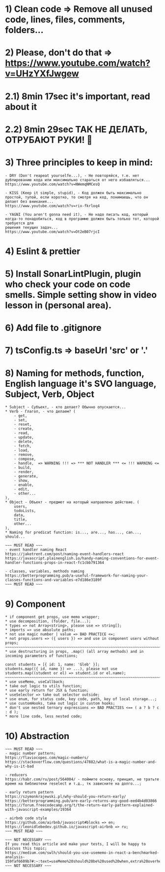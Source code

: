 # 1) Clean code => Remove all unused code, lines, files, comments, folders...

# 2) Please, don't do that => https://www.youtube.com/watch?v=UHzYXfJwgew
# 2.1) 8min 17sec it's important, read about it
# 2.2) 8min 29sec ТАК НЕ ДЕЛАТЬ, ОТРУБАЮТ РУКИ! 👹

# 3) Three principles to keep in mind: 
    - DRY (Don't reapeat yourselfe...), - Не повторяйся, т.е. нет дублированию кода или максимально стараться от него избавляться...
    https://www.youtube.com/watch?v=NWemqNMCesQ
    
    - KISS (Keep it simple, stupid), - Код должен быть максимально простой, тупой, если коротко, то смотря на код, понимаешь, что он делает без вникания... 
    https://www.youtube.com/watch?v=rix-fkrloq4

    - YAGNI (You aren't gonna need it), - Не надо писать код, который когда-то понадобиться, код в программе должен быть только тот, которой требуется для 
    решения текущих задач...
    https://www.youtube.com/watch?v=Ot2eB07rjcI

# 4) Eslint & prettier

# 5) Install SonarLintPlugin, plugin who check your code on code smells. Simple setting show in video lesson in (personal area).

# 6) Add file to .gitignore

# 7) tsConfig.ts => baseUrl 'src' or '.'

# 8) Naming for methods, function, English language it's SVO language, Subject, Verb, Object
    * Subject - Субъект, - кто делает? Обычно опускается... 
    * Verb - Глагол, - что делаем? (
        - get,
        - set,
        - reset,
        - create,
        - read,
        - update,
        - delete,
        - fetch,
        - load,
        - remove,
        - compose,
        - handle,  => WARNING !!! => *** NOT HANDLER *** <= !!! WARNING <=
        - build,
        - render,
        - generate,
        - show,
        - enable,
        - edit,
        - other...
    ),
    * Object - Объект - предмет на который направлено действие. (
        users,
        todoLists,
        data,
        title,
        other...
    ),
    * Naming for predicat function: is..., are..., has..., can..., should...

    ~~~ MUST READ ~~~
    - event handler naming React
    https://jaketrent.com/post/naming-event-handlers-react
    https://javascript.plainenglish.io/handy-naming-conventions-for-event-handler-functions-props-in-react-fc1cbb791364

    - classes, variables, methods naming
    https://betterprogramming.pub/a-useful-framework-for-naming-your-classes-functions-and-variables-e7d186e3189f
    ~~~ MUST READ ~~~

# 9) Component
    * if component get props, use memo wrapper;
    * use decomposition, (folder, file...);
    * types => not Array<string>, please use => string[];
    * imports => use absolute paths;
    * not use magic number | value => BAD PRACTICE <=;
    * not props.users => ({ users }) => and use in component users without props;
    ~~~~~~~~~~~~~~~~~~~~~~~~~~~~~~~~~~~~~~~~~~~~~~~~~~~~~~~~~~~~~~~~~~~~~~~~~~~~~~~~~~~~~~    
    * use destructuring in props, .map() (all array methods) and in incoming parameters of functions;
    
    const students = [{ id: 1, name: 'Gleb' }];
    students.map(({ id, name }) => ...), please not use students.map((student or el) => student.id or el.name);
    ~~~~~~~~~~~~~~~~~~~~~~~~~~~~~~~~~~~~~~~~~~~~~~~~~~~~~~~~~~~~~~~~~~~~~~~~~~~~~~~~~~~~~~
    * use useMemo, useCallback;
    * take out logic to utils function;
    * use early return for JSX & function;
    * useSelector => take out selector outside;
    * use enum, for status code, key code, path, key of local storage...;
    * use customHooks, take out logic in custom hooks;
    * don't use nested ternary expressions => BAD PRACTIES <== ( a ? b ? c : d );
    * more line code, less nested code;

# 10) Abstraction

    ~~~ MUST READ ~~~
    - magic number pattern;
    https://flaviocopes.com/magic-numbers/
    https://stackoverflow.com/questions/47882/what-is-a-magic-number-and-why-is-it-bad

    - reducers
    https://habr.com/ru/post/564004/ - поймите основу, принцип, не тратьте время на библиотеки reselect и т.д., тк зависните на долго...;

    - early return pattern
    https://szymonkrajewski.pl/why-should-you-return-early/
    https://betterprogramming.pub/are-early-returns-any-good-eed4b4d03866
    https://forum.freecodecamp.org/t/the-return-early-pattern-explained-with-javascript-examples/19364

    - airbnb code style
    https://github.com/airbnb/javascript#blocks => en;
    https://leonidlebedev.github.io/javascript-airbnb => ru;
    ~~~ MUST READ ~~~

    ~~~ NOT NECESSARY ~~~
    If you read this article and make your tests, I will be happy to discuss this topic;
    https://medium.com/swlh/should-you-use-usememo-in-react-a-benchmarked-analysis-159faf6609b7#:~:text=useMemo%20should%20be%20used%20when,extra%20overhead%20for%20its%20usage
    ~~~ NOT NECESSARY ~~~